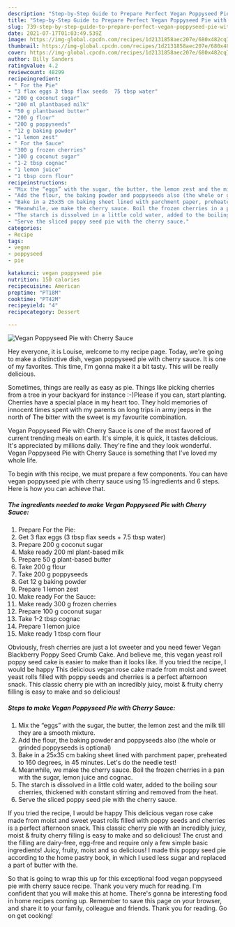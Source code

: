 ```yaml
---
description: "Step-by-Step Guide to Prepare Perfect Vegan Poppyseed Pie with Cherry Sauce"
title: "Step-by-Step Guide to Prepare Perfect Vegan Poppyseed Pie with Cherry Sauce"
slug: 739-step-by-step-guide-to-prepare-perfect-vegan-poppyseed-pie-with-cherry-sauce
date: 2021-07-17T01:03:49.539Z
image: https://img-global.cpcdn.com/recipes/1d2131858aec207e/680x482cq70/vegan-poppyseed-pie-with-cherry-sauce-recipe-main-photo.jpg
thumbnail: https://img-global.cpcdn.com/recipes/1d2131858aec207e/680x482cq70/vegan-poppyseed-pie-with-cherry-sauce-recipe-main-photo.jpg
cover: https://img-global.cpcdn.com/recipes/1d2131858aec207e/680x482cq70/vegan-poppyseed-pie-with-cherry-sauce-recipe-main-photo.jpg
author: Billy Sanders
ratingvalue: 4.2
reviewcount: 48299
recipeingredient:
- " For the Pie"
- "3 flax eggs 3 tbsp flax seeds  75 tbsp water"
- "200 g coconut sugar"
- "200 ml plantbased milk"
- "50 g plantbased butter"
- "200 g flour"
- "200 g poppyseeds"
- "12 g baking powder"
- "1 lemon zest"
- " For the Sauce"
- "300 g frozen cherries"
- "100 g coconut sugar"
- "1-2 tbsp cognac"
- "1 lemon juice"
- "1 tbsp corn flour"
recipeinstructions:
- "Mix the “eggs” with the sugar, the butter, the lemon zest and the milk till they are a smooth mixture."
- "Add the flour, the baking powder and poppyseeds also (the whole or grinded poppyseeds is optional)"
- "Bake in a 25x35 cm baking sheet lined with parchment paper, preheated to 160 degrees, in 45 minutes. Let&#39;s do the needle test!"
- "Meanwhile, we make the cherry sauce. Boil the frozen cherries in a pan with the sugar, lemon juice and cognac."
- "The starch is dissolved in a little cold water, added to the boiling sour cherries, thickened with constant stirring and removed from the heat."
- "Serve the sliced ​​poppy seed pie with the cherry sauce."
categories:
- Recipe
tags:
- vegan
- poppyseed
- pie

katakunci: vegan poppyseed pie 
nutrition: 150 calories
recipecuisine: American
preptime: "PT18M"
cooktime: "PT42M"
recipeyield: "4"
recipecategory: Dessert

---
```



![Vegan Poppyseed Pie with Cherry Sauce](https://img-global.cpcdn.com/recipes/1d2131858aec207e/680x482cq70/vegan-poppyseed-pie-with-cherry-sauce-recipe-main-photo.jpg)

Hey everyone, it is Louise, welcome to my recipe page. Today, we're going to make a distinctive dish, vegan poppyseed pie with cherry sauce. It is one of my favorites. This time, I'm gonna make it a bit tasty. This will be really delicious.

Sometimes, things are really as easy as pie. Things like picking cherries from a tree in your backyard for instance :-)Please if you can, start planting. Cherries have a special place in my heart too. They hold memories of innocent times spent with my parents on long trips in army jeeps in the north of The bitter with the sweet is my favourite combination.

Vegan Poppyseed Pie with Cherry Sauce is one of the most favored of current trending meals on earth. It's simple, it is quick, it tastes delicious. It's appreciated by millions daily. They're fine and they look wonderful. Vegan Poppyseed Pie with Cherry Sauce is something that I've loved my whole life.


To begin with this recipe, we must prepare a few components. You can have vegan poppyseed pie with cherry sauce using 15 ingredients and 6 steps. Here is how you can achieve that.

<!--inarticleads1-->

##### The ingredients needed to make Vegan Poppyseed Pie with Cherry Sauce:

1. Prepare  For the Pie:
1. Get 3 flax eggs (3 tbsp flax seeds + 7.5 tbsp water)
1. Prepare 200 g coconut sugar
1. Make ready 200 ml plant-based milk
1. Prepare 50 g plant-based butter
1. Take 200 g flour
1. Take 200 g poppyseeds
1. Get 12 g baking powder
1. Prepare 1 lemon zest
1. Make ready  For the Sauce:
1. Make ready 300 g frozen cherries
1. Prepare 100 g coconut sugar
1. Take 1-2 tbsp cognac
1. Prepare 1 lemon juice
1. Make ready 1 tbsp corn flour


Obviously, fresh cherries are just a lot sweeter and you need fewer Vegan Blackberry Poppy Seed Crumb Cake. And believe me, this vegan yeast roll poppy seed cake is easier to make than it looks like. If you tried the recipe, I would be happy This delicious vegan rose cake made from moist and sweet yeast rolls filled with poppy seeds and cherries is a perfect afternoon snack. This classic cherry pie with an incredibly juicy, moist &amp; fruity cherry filling is easy to make and so delicious! 

<!--inarticleads2-->

##### Steps to make Vegan Poppyseed Pie with Cherry Sauce:

1. Mix the “eggs” with the sugar, the butter, the lemon zest and the milk till they are a smooth mixture.
1. Add the flour, the baking powder and poppyseeds also (the whole or grinded poppyseeds is optional)
1. Bake in a 25x35 cm baking sheet lined with parchment paper, preheated to 160 degrees, in 45 minutes. Let&#39;s do the needle test!
1. Meanwhile, we make the cherry sauce. Boil the frozen cherries in a pan with the sugar, lemon juice and cognac.
1. The starch is dissolved in a little cold water, added to the boiling sour cherries, thickened with constant stirring and removed from the heat.
1. Serve the sliced ​​poppy seed pie with the cherry sauce.


If you tried the recipe, I would be happy This delicious vegan rose cake made from moist and sweet yeast rolls filled with poppy seeds and cherries is a perfect afternoon snack. This classic cherry pie with an incredibly juicy, moist &amp; fruity cherry filling is easy to make and so delicious! The crust and the filling are dairy-free, egg-free and require only a few simple basic ingredients! Juicy, fruity, moist and so delicious! I made this poppy seed pie according to the home pastry book, in which I used less sugar and replaced a part of butter with the. 

So that is going to wrap this up for this exceptional food vegan poppyseed pie with cherry sauce recipe. Thank you very much for reading. I'm confident that you will make this at home. There's gonna be interesting food in home recipes coming up. Remember to save this page on your browser, and share it to your family, colleague and friends. Thank you for reading. Go on get cooking!
